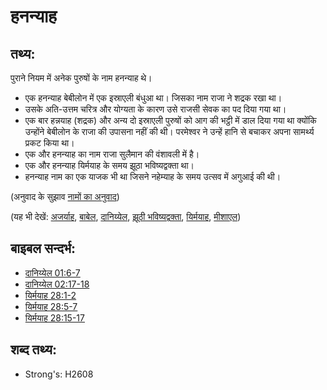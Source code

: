 # हनन्याह #

## तथ्य: ##

पुराने नियम में अनेक पुरुषों के नाम हनन्याह थे।

* एक हनन्याह बेबीलोन में एक इस्राएली बंधुआ था। जिसका नाम राजा ने शद्रक रखा था।
* उसके अति-उत्तम चरित्र और योग्यता के कारण उसे राजसी सेवक का पद दिया गया था।
* एक बार हन्नयाह (शद्रक) और अन्य दो इस्राएली पुरुषों को आग की भट्ठी में डाल दिया गया था क्योंकि उन्होंने बेबीलोन के राजा की उपासना नहीं की थी। परमेश्वर ने उन्हें हानि से बचाकर अपना सामर्थ्य प्रकट किया था।
* एक और हनन्याह का नाम राजा सुलैमान की वंशावली में है।
* एक और हनन्याह यिर्मयाह के समय झूठा भविष्यद्वक्ता था।
* हनन्याह नाम का एक याजक भी था जिसने नहेम्याह के समय उत्सव में अगुआई की थी।

(अनुवाद के सुझाव [नामों का अनुवाद](rc://hi/ta/man/translate/translate-names))

(यह भी देखें: [अजर्याह](../names/azariah.md), [बाबेल](../names/babylon.md), [दानिय्येल](../names/daniel.md), [झूठी भविष्यद्वक्ता](../other/falseprophet.md), [यिर्मयाह](../names/jeremiah.md), [मीशाएल](../names/mishael.md))

## बाइबल सन्दर्भ: ##

* [दानिय्येल 01:6-7](rc://hi/tn/help/dan/01/06)
* [दानिय्येल 02:17-18](rc://hi/tn/help/dan/02/17)
* [यिर्मयाह 28:1-2](rc://hi/tn/help/jer/28/01)
* [यिर्मयाह 28:5-7](rc://hi/tn/help/jer/28/05)
* [यिर्मयाह 28:15-17](rc://hi/tn/help/jer/28/15)

## शब्द तथ्य: ##

* Strong's: H2608
